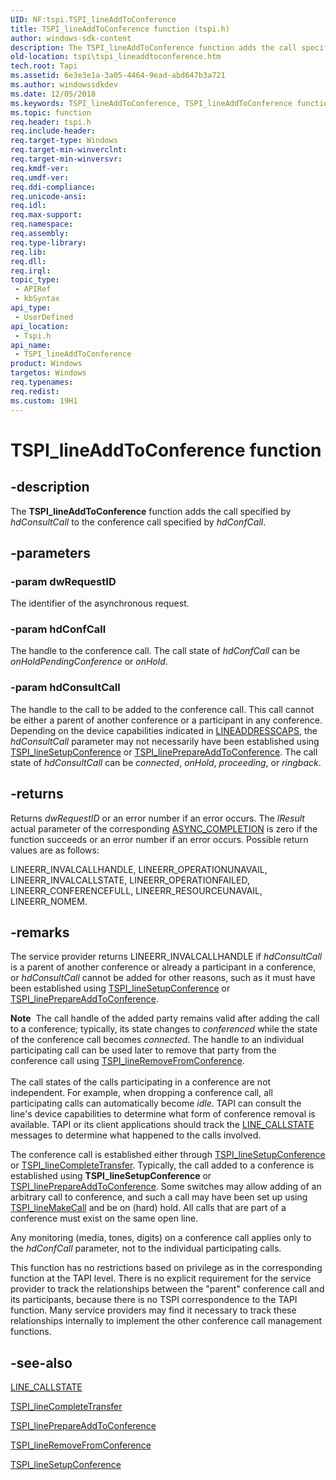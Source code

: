 ```yaml
---
UID: NF:tspi.TSPI_lineAddToConference
title: TSPI_lineAddToConference function (tspi.h)
author: windows-sdk-content
description: The TSPI_lineAddToConference function adds the call specified by hdConsultCall to the conference call specified by hdConfCall.
old-location: tspi\tspi_lineaddtoconference.htm
tech.root: Tapi
ms.assetid: 6e3e3e1a-3a05-4464-9ead-abd647b3a721
ms.author: windowssdkdev
ms.date: 12/05/2018
ms.keywords: TSPI_lineAddToConference, TSPI_lineAddToConference function [TAPI 2.2], _tspi_tspi_lineaddtoconference, tspi.tspi_lineaddtoconference, tspi/TSPI_lineAddToConference
ms.topic: function
req.header: tspi.h
req.include-header: 
req.target-type: Windows
req.target-min-winverclnt: 
req.target-min-winversvr: 
req.kmdf-ver: 
req.umdf-ver: 
req.ddi-compliance: 
req.unicode-ansi: 
req.idl: 
req.max-support: 
req.namespace: 
req.assembly: 
req.type-library: 
req.lib: 
req.dll: 
req.irql: 
topic_type:
 - APIRef
 - kbSyntax
api_type:
 - UserDefined
api_location:
 - Tspi.h
api_name:
 - TSPI_lineAddToConference
product: Windows
targetos: Windows
req.typenames: 
req.redist: 
ms.custom: 19H1
---
```


# TSPI_lineAddToConference function


## -description


The 
<b>TSPI_lineAddToConference</b> function adds the call specified by <i>hdConsultCall</i> to the conference call specified by <i>hdConfCall</i>.


## -parameters




### -param dwRequestID

The identifier of the asynchronous request.


### -param hdConfCall

The handle to the conference call. The call state of <i>hdConfCall</i> can be <i>onHoldPendingConference</i> or <i>onHold</i>.


### -param hdConsultCall

The handle to the call to be added to the conference call. This call cannot be either a parent of another conference or a participant in any conference. Depending on the device capabilities indicated in 
<a href="https://docs.microsoft.com/windows/desktop/api/tapi/ns-tapi-lineaddresscaps_tag">LINEADDRESSCAPS</a>, the <i>hdConsultCall</i> parameter may not necessarily have been established using 
<a href="https://docs.microsoft.com/windows/desktop/api/tspi/nf-tspi-tspi_linesetupconference">TSPI_lineSetupConference</a> or 
<a href="https://docs.microsoft.com/windows/desktop/api/tspi/nf-tspi-tspi_lineprepareaddtoconference">TSPI_linePrepareAddToConference</a>. The call state of <i>hdConsultCall</i> can be <i>connected</i>, <i>onHold</i>, <i>proceeding</i>, or <i>ringback</i>.


## -returns



Returns <i>dwRequestID</i> or an error number if an error occurs. The <i>lResult</i> actual parameter of the corresponding 
<a href="https://docs.microsoft.com/windows/desktop/api/tspi/nc-tspi-async_completion">ASYNC_COMPLETION</a> is zero if the function succeeds or an error number if an error occurs. Possible return values are as follows:

LINEERR_INVALCALLHANDLE, LINEERR_OPERATIONUNAVAIL, LINEERR_INVALCALLSTATE, LINEERR_OPERATIONFAILED, LINEERR_CONFERENCEFULL, LINEERR_RESOURCEUNAVAIL, LINEERR_NOMEM.




## -remarks



The service provider returns LINEERR_INVALCALLHANDLE if <i>hdConsultCall</i> is a parent of another conference or already a participant in a conference, or <i>hdConsultCall</i> cannot be added for other reasons, such as it must have been established using 
<a href="https://docs.microsoft.com/windows/desktop/api/tspi/nf-tspi-tspi_linesetupconference">TSPI_lineSetupConference</a> or 
<a href="https://docs.microsoft.com/windows/desktop/api/tspi/nf-tspi-tspi_lineprepareaddtoconference">TSPI_linePrepareAddToConference</a>.

<div class="alert"><b>Note</b>  The call handle of the added party remains valid after adding the call to a conference; typically, its state changes to <i>conferenced</i> while the state of the conference call becomes <i>connected</i>. The handle to an individual participating call can be used later to remove that party from the conference call using 
<a href="https://docs.microsoft.com/windows/desktop/api/tspi/nf-tspi-tspi_lineremovefromconference">TSPI_lineRemoveFromConference</a>.</div>
<div> </div>
The call states of the calls participating in a conference are not independent. For example, when dropping a conference call, all participating calls can automatically become <i>idle</i>. TAPI can consult the line's device capabilities to determine what form of conference removal is available. TAPI or its client applications should track the 
<a href="https://docs.microsoft.com/previous-versions/windows/desktop/legacy/ms725219(v=vs.85)">LINE_CALLSTATE</a> messages to determine what happened to the calls involved.

The conference call is established either through 
<a href="https://docs.microsoft.com/windows/desktop/api/tspi/nf-tspi-tspi_linesetupconference">TSPI_lineSetupConference</a> or 
<a href="https://docs.microsoft.com/windows/desktop/api/tspi/nf-tspi-tspi_linecompletetransfer">TSPI_lineCompleteTransfer</a>. Typically, the call added to a conference is established using 
<b>TSPI_lineSetupConference</b> or 
<a href="https://docs.microsoft.com/windows/desktop/api/tspi/nf-tspi-tspi_lineprepareaddtoconference">TSPI_linePrepareAddToConference</a>. Some switches may allow adding of an arbitrary call to conference, and such a call may have been set up using 
<a href="https://docs.microsoft.com/windows/desktop/api/tspi/nf-tspi-tspi_linemakecall">TSPI_lineMakeCall</a> and be on (hard) hold. All calls that are part of a conference must exist on the same open line.

Any monitoring (media, tones, digits) on a conference call applies only to the <i>hdConfCall</i> parameter, not to the individual participating calls.

This function has no restrictions based on privilege as in the corresponding function at the TAPI level. There is no explicit requirement for the service provider to track the relationships between the "parent" conference call and its participants, because there is no TSPI correspondence to the TAPI function. Many service providers may find it necessary to track these relationships internally to implement the other conference call management functions.




## -see-also




<a href="https://docs.microsoft.com/previous-versions/windows/desktop/legacy/ms725219(v=vs.85)">LINE_CALLSTATE</a>



<a href="https://docs.microsoft.com/windows/desktop/api/tspi/nf-tspi-tspi_linecompletetransfer">TSPI_lineCompleteTransfer</a>



<a href="https://docs.microsoft.com/windows/desktop/api/tspi/nf-tspi-tspi_lineprepareaddtoconference">TSPI_linePrepareAddToConference</a>



<a href="https://docs.microsoft.com/windows/desktop/api/tspi/nf-tspi-tspi_lineremovefromconference">TSPI_lineRemoveFromConference</a>



<a href="https://docs.microsoft.com/windows/desktop/api/tspi/nf-tspi-tspi_linesetupconference">TSPI_lineSetupConference</a>
 

 

